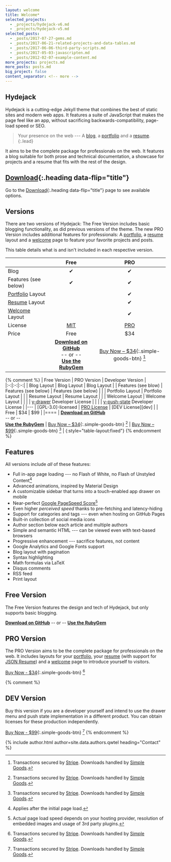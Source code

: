 ```yaml
---
layout: welcome
title: Welcome*
selected_projects:
  - _projects/hydejack-v6.md
  - _projects/hydejack-v5.md
selected_posts:
  - _posts/2017-07-27-gems.md
  - _posts/2017-06-21-related-projects-and-data-tables.md
  - _posts/2017-06-06-third-party-scripts.md
  - _posts/2017-05-03-javascripten.md
  - _posts/2012-02-07-example-content.md
more_projects: projects.md
more_posts: posts.md
big_project: false
content_separator: <!-- more -->
---
```


## Hydejack
Hydejack is a cutting-edge Jekyll theme that combines the best of static sites and modern web apps.
It features a suite of JavaScript that makes the page feel like an app,
without sacrificing backwards-compatibility, page-load speed or SEO.

> Your presence on the web --- A [blog], a [portfolio] and a [resume].
{:.lead}

It aims to be the complete package for professionals on the web.
It features a blog suitable for both prose and technical documentation,
a showcase for projects and a resume that fits with the rest of the design.

## [Download]{:.heading data-flip="title"}
Go to the [Download]{:.heading data-flip="title"} page to see available options.

<!-- more -->

## Versions
There are two versions of Hydejack: The Free Version includes basic blogging functionality,
as did previous versions of the theme.
The new PRO Version includes additional features for professionals:
A [portfolio], a [resume] layout and a [welcome] page to feature your favorite projects and posts.

This table details what is and isn't included in each respective version.

|                                  | Free               | PRO                |
|:---------------------------------|:------------------:|:------------------:|
| Blog                             | &#x2714;           | &#x2714;           |
| Features (see below)             | &#x2714;           | &#x2714;           |
| [Portfolio] Layout               |                    | &#x2714;           |
| [Resume] Layout                  |                    | &#x2714;           |
| [Welcome] Layout                 |                    | &#x2714;           |
| License                          | [MIT][license]     | [PRO]              |
| Price                            | Free               | $34                |
| | [**Download on GitHub**][github]<br/> -- or -- <br/>[**Use the RubyGem**][gem] | [Buy Now – $34][buy]{:.simple-goods-btn} [^3] |


{% comment %}
| Free Version | PRO Version | Developer Version |
|:-:|:-:|:-:|
| Blog Layout | Blog Layout | Blog Layout |
| Features (see blow) | Features (see below) | Features (see below) |
|  | Portfolio Layout | Portfolio Layout |
|  | Resume Layout | Resume Layout |
|  | Welcome Layout | Welcome Layout |
|  |  | [y-drawer] Developer License |
|  |  | [y-push-state] Developer License |
|---
| [GPL-3.0]-licensed | [PRO License][pro] | [DEV License][dev] |
| Free | $34 | $99 |
|====
| [**Download on GitHub**][github]<br/> -- or -- <br/>[**Use the RubyGem**][gem] | [Buy Now – $34][buy]{:.simple-goods-btn} [^3] | [Buy Now – $99][buy]{:.simple-goods-btn} [^3] |
{:style="table-layout:fixed"}
{% endcomment %}

## Features
All versions include *all* of these features:

* Full in-app page loading --- no Flash of White, no Flash of Unstyled Content[^1]
* Advanced animations, inspired by Material Design
* A customizable sidebar that turns into a touch-enabled app drawer on mobile
* Near-perfect [Google PageSpeed Score][gpss][^2]
* Even higher *perceived speed* thanks to pre-fetching and latency-hiding
* Support for categories and tags --- even when hosting on GitHub Pages
* Built-in collection of social media icons
* Author section below each article and multiple authors
* Simple and semantic HTML --- can be viewed even with text-based browsers
* Progressive enhancement --- sacrifice features, not content
* Google Analytics and Google Fonts support
* Blog layout with pagination
* Syntax highlighting
* Math formulas via LaTeX
* Disqus comments
* RSS feed
* Print layout

## Free Version
The Free Version features the design and tech of Hydejack, but only supports basic blogging.

**[Download on GitHub][github]** -- or -- **[Use the RubyGem][gem]**

## PRO Version
The PRO Version aims to be the complete package for professionals on the web.
It includes layouts for your [portfolio], your [resume] (with support for [JSON Resume](https://jsonresume.org/)) and
a [welcome] page to introduce yourself to visitors.

[Buy Now - $34][buy]{:.simple-goods-btn} [^3]

{% comment %}
## DEV Version
Buy this version if you are a developer yourself and intend to use the drawer menu and push state implementation in a different product.
You can obtain licenses for these production independently.


[Buy Now - $99][buy]{:.simple-goods-btn} [^3]
{% endcomment %}

{% include author.html author=site.data.authors.qwtel heading="Contact" %}

<style>
a.simple-goods-btn{text-decoration:none !important}.simple-goods-btn{-moz-box-sizing:border-box !important;-moz-transition:all 0.2s ease !important;-moz-transition:all 0.2s ease !important;-ms-transition:all 0.2s ease !important;-ms-transition:all 0.2s ease !important;-o-transition:all 0.2s ease !important;-o-transition:all 0.2s ease !important;-webkit-box-sizing:border-box !important;-webkit-font-smoothing:subpixel-antialiased !important;-webkit-transition:all 0.2s ease !important;-webkit-transition:all 0.2s ease !important;background-color:#268bd2 !important;border-radius:3px 3px 3px 3px !important;box-sizing:border-box !important;color:#fff !important;cursor:pointer !important;display:inline-block !important;font-size:16px !important;font-weight:400 !important;margin:0 !important;padding:12px 34px 12px !important;position:relative !important;text-align:center !important;top:0 !important;transition:all 0.2s ease !important;font-family:"HelveticaNeue-Light", "Helvetica Neue Light", "Helvetica Neue", Helvetica, Arial, "Lucida Grande", sans-serif !important;font-weight:bold !important}
</style>

[^1]: Applies after the initial page load.  
[^2]: Actual page load speed depends on your hosting provider, resolution of embedded images and usage of 3rd party plugins.
[^3]: Transactions secured by [Stripe](https://stripe.com). Downloads handled by [Simple Goods](https://simplegoods.co/).


[blog]: blog.md
[portfolio]: projects.md
[resume]: resume.md
[download]: download.md
[welcome]: index.md
[license]: LICENSE.md
[pro]: licenses/PRO-license.md
[docs]: docs/6.5.0/index.md

[y-drawer]: https://qwtel.com/y-drawer/
[y-push-state]: https://qwtel.com/y-push-state/

[github]: https://github.com/qwtel/hydejack/releases/tag/v6.5.0
[gem]: https://rubygems.org/gems/jekyll-theme-hydejack/versions/6.5.0
[buy]: https://app.simplegoods.co/i/AQTTVBOE

[gpss]: https://developers.google.com/speed/pagespeed/insights/?url=https%3A%2F%2Fqwtel.com%2Fhydejack%2F
